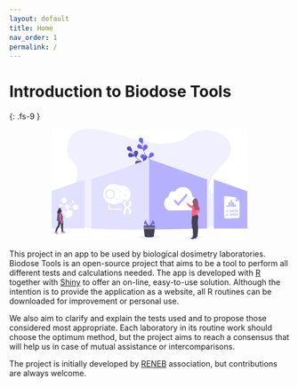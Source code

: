 ```yaml
---
layout: default
title: Home
nav_order: 1
permalink: /
---
```



# Introduction to Biodose Tools
{: .fs-9 }
<p align="center">
  <img src="assets/images/home.svg" alt="drawing" style="max-width: 500px; width: 70%;"/>
</p>

This project in an app to be used by biological dosimetry laboratories. Biodose Tools is an open-source project that aims to be a tool to perform all different tests and calculations needed. The app is developed with <a href="https://www.r-project.org/about.html">R</a> together with <a href="https://shiny.rstudio.com">Shiny</a> to offer an on-line, easy-to-use solution. Although the intention is to provide the application as a website, all R routines can be downloaded for improvement or personal use.

We also aim to clarify and explain the tests used and to propose those considered most appropriate. Each laboratory in its routine work should choose the optimum method, but the project aims to reach a consensus that will help us in case of mutual assistance or intercomparisons.

The project is initially developed by <a href="http://www.reneb.net">RENEB</a> association, but contributions are always welcome.
